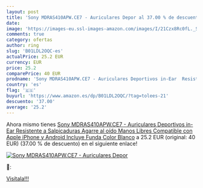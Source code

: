 ```yaml
---
layout: post
title: 'Sony MDRAS410APW.CE7 - Auriculares Depor al 37.00 % de descuento'
date: 
image: 'https://images-eu.ssl-images-amazon.com/images/I/21Czx8Rc0fL._SL200_.jpg'
comments: true
category: ofertas
author: ring
slug: 'B01LDL2OQC-es'
actualPrice: 25.2 EUR
currency: EUR
price: 25.2
comparePrice: 40 EUR
prodname: 'Sony MDRAS410APW.CE7 - Auriculares Deportivos in-Ear  Resistente a Salpicaduras  Agarre al oído  Manos Libres Compatible con Apple iPhone y Android  Incluye Funda   Color Blanco'
country: 'es'
flag: '🇪🇸'
buyurl: 'https://www.amazon.es/dp/B01LDL2OQC/?tag=tolees-21'
descuento: '37.00'
average: '25.2'
---
```


Ahora mismo tienes [Sony MDRAS410APW.CE7 - Auriculares Deportivos in-Ear  Resistente a Salpicaduras  Agarre al oído  Manos Libres Compatible con Apple iPhone y Android  Incluye Funda   Color Blanco](https://www.amazon.es/dp/B01LDL2OQC/?tag=tolees-21) a 25.2 EUR (original: 40 EUR) (37.00 %  de descuento) en el siguiente enlace!

[![Sony MDRAS410APW.CE7 - Auriculares Depor](https://images-eu.ssl-images-amazon.com/images/I/21Czx8Rc0fL._SL200_.jpg)](https://www.amazon.es/dp/B01LDL2OQC/?tag=tolees-21)

🔎:


[Visítala!!!](https://www.amazon.es/dp/B01LDL2OQC/?tag=tolees-21)
